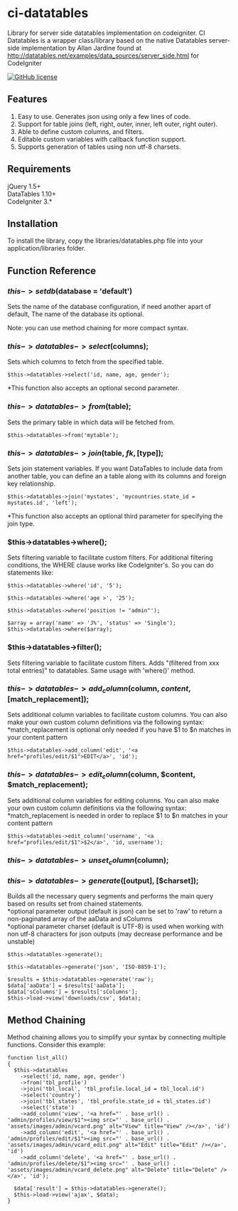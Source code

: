 # ci-datatables
Library for server side  datatables implementation on codeigniter. CI Datatables is a wrapper class/library based on the native Datatables server-side implementation by Allan Jardine
found at http://datatables.net/examples/data_sources/server_side.html for CodeIgniter

[![GitHub license](https://img.shields.io/badge/license-MIT-blue.svg)](LICENSE)

## Features
1. Easy to use. Generates json using only a few lines of code.
2. Support for table joins (left, right, outer, inner, left outer, right outer).
3. Able to define custom columns, and filters.
4. Editable custom variables with callback function support.
5. Supports generation of tables using non utf-8 charsets.

## Requirements
jQuery 1.5+   
DataTables 1.10+   
CodeIgniter 3.*

## Installation
To install the library, copy the libraries/datatables.php file into your application/libraries folder.


## Function Reference

### $this->setdb($database = 'default')
Sets the name of the database configuration, if need another apart of default, 
The name of the database its optional.

Note: you can use method chaining for more compact syntax. 
### $this->datatables->select($columns);
Sets which columns to fetch from the specified table.  

```
$this->datatables->select('id, name, age, gender');
```
*This function also accepts an optional second parameter.
### $this->datatables->from($table);
Sets the primary table in which data will be fetched from.

```
$this->datatables->from('mytable');
```
### $this->datatables->join($table, $fk, [$type]);
Sets join statement variables. If you want DataTables to include data from another table, you can define an a table along with its columns and foreign key relationship.

```
$this->datatables->join('mystates', 'mycountries.state_id = mystates.id', 'left');
```
*This function also accepts an optional third parameter for specifying the join type.  
### $this->datatables->where();
Sets filtering variable to facilitate custom filters.
For additional filtering conditions, the WHERE clause works like CodeIgniter's. So you can do statements like:  

```
$this->datatables->where('id', '5');
```

```
$this->datatables->where('age >', '25');
```

```
$this->datatables->where('position != "admin"');
```

```
$array = array('name' => 'J%', 'status' => 'Single');
$this->datatables->where($array);
```

### $this->datatables->filter();
Sets filtering variable to facilitate custom filters. Adds "(filtered from xxx total entries)" to datatables. Same usage with 'where()' method. 
### $this->datatables->add_column($column, $content, [$match_replacement]);
Sets additional column variables to facilitate custom columns. You can also make your own custom column definitions via the following syntax:
*match_replacement is optional only needed if you have $1 to $n matches in your content pattern  

```
$this->datatables->add_column('edit', '<a href="profiles/edit/$1">EDIT</a>', 'id');
```
### $this->datatables->edit_column($column, $content, $match_replacement);
Sets additional column variables for editing columns. You can also make your own custom column definitions via the following syntax:
*match_replacement is needed in order to replace $1 to $n matches in your content pattern  

```
$this->datatables->edit_column('username', '<a href="profiles/edit/$1">$2</a>', 'id, username');
```
### $this->datatables->unset_column($column);    
### $this->datatables->generate([$output], [$charset]);
Builds all the necessary query segments and performs the main query based on results set from chained statements.  
*optional parameter output (default is json) can be set to 'raw' to return a non-paginated array of the aaData and sColumns  
*optional parameter charset (default is UTF-8) is used when working with non utf-8 characters for json outputs (may decrease performance and be unstable)

```
$this->datatables->generate();
```

```
$this->datatables->generate('json', 'ISO-8859-1');
```

```
$results = $this->datatables->generate('raw');
$data['aaData'] = $results['aaData'];
$data['sColumns'] = $results['sColumns'];
$this->load->view('downloads/csv', $data);
```

## Method Chaining

Method chaining allows you to simplify your syntax by connecting multiple functions. Consider this example:  
```
function list_all()
{
  $this->datatables
    ->select('id, name, age, gender')
    ->from('tbl_profile')
    ->join('tbl_local', 'tbl_profile.local_id = tbl_local.id')
    ->select('country')
    ->join('tbl_states', 'tbl_profile.state_id = tbl_states.id')
    ->select('state')
    ->add_column('view', '<a href="' . base_url() . 'admin/profiles/view/$1"><img src="' . base_url() . 'assets/images/admin/vcard.png" alt="View" title="View" /></a>', 'id')
    ->add_column('edit', '<a href="' . base_url() . 'admin/profiles/edit/$1"><img src="' . base_url() . 'assets/images/admin/vcard_edit.png" alt="Edit" title="Edit" /></a>', 'id')
    ->add_column('delete', '<a href="' . base_url() . 'admin/profiles/delete/$1"><img src="' . base_url() . 'assets/images/admin/vcard_delete.png" alt="Delete" title="Delete" /></a>', 'id');

  $data['result'] = $this->datatables->generate();
  $this->load->view('ajax', $data);
}
```

